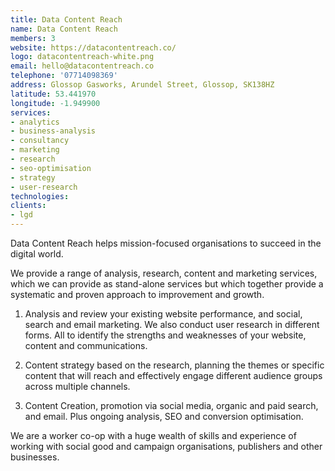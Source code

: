 ```yaml
---
title: Data Content Reach
name: Data Content Reach
members: 3
website: https://datacontentreach.co/
logo: datacontentreach-white.png
email: hello@datacontentreach.co
telephone: '07714098369'
address: Glossop Gasworks, Arundel Street, Glossop, SK138HZ
latitude: 53.441970
longitude: -1.949900
services:
- analytics
- business-analysis
- consultancy
- marketing
- research
- seo-optimisation
- strategy
- user-research
technologies:
clients:
- lgd
---
```


Data Content Reach helps mission-focused organisations to succeed in the digital world.

We provide a range of analysis, research, content and marketing services, which we can provide as stand-alone services but which together provide a systematic and proven approach to improvement and growth.

1) Analysis and review your existing website performance, and social, search and email marketing. We also conduct user research in different forms. All to identify the strengths and weaknesses of your website, content and communications.

2) Content strategy based on the research, planning the themes or specific content that will reach and effectively engage different audience groups across multiple channels.

3) Content Creation, promotion via social media, organic and paid search, and email. Plus ongoing analysis, SEO and conversion optimisation.

We are a worker co-op with a huge wealth of skills and experience of working with social good and campaign organisations, publishers and other businesses.
